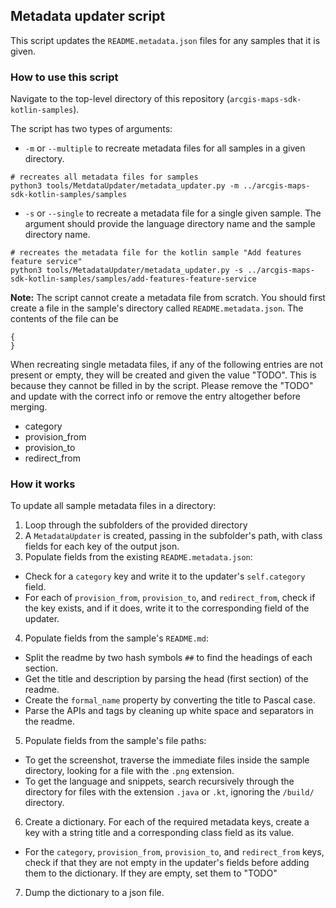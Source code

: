 
## Metadata updater script

This script updates the `README.metadata.json` files for any samples that it is given.

### How to use this script

Navigate to the top-level directory of this repository (`arcgis-maps-sdk-kotlin-samples`).

The script has two types of arguments:
* `-m` or `--multiple` to recreate metadata files for all samples in a given directory.
```
# recreates all metadata files for samples
python3 tools/MetdataUpdater/metadata_updater.py -m ../arcgis-maps-sdk-kotlin-samples/samples
```
* `-s` or `--single` to recreate a metadata file for a single given sample. The argument should provide the language directory name and the sample directory name.
```
# recreates the metadata file for the kotlin sample "Add features feature service"
python3 tools/MetadataUpdater/metadata_updater.py -s ../arcgis-maps-sdk-kotlin-samples/samples/add-features-feature-service
```

**Note:** The script cannot create a metadata file from scratch. You should first create a file in the sample's directory called `README.metadata.json`. The contents of the file can be
```
{
}
```

When recreating single metadata files, if any of the following entries are not present or empty, they will be created and given the value "TODO". This is because they cannot be filled in by the script. Please remove the "TODO" and update with the correct info or remove the entry altogether before merging.
* category
* provision_from
* provision_to
* redirect_from

### How it works

To update all sample metadata files in a directory:

1. Loop through the subfolders of the provided directory
2. A `MetadataUpdater` is created, passing in the subfolder's path, with class fields for each key of the output json.
3. Populate fields from the existing `README.metadata.json`:
  * Check for a `category` key and write it to the updater's `self.category` field.
  * For each of `provision_from`, `provision_to`, and `redirect_from`, check if the key exists, and if it does, write it to the corresponding field of the updater.
4. Populate fields from the sample's `README.md`:
  * Split the readme by two hash symbols `##` to find the headings of each section.
  * Get the title and description by parsing the head (first section) of the readme.
  * Create the `formal_name` property by converting the title to Pascal case.
  * Parse the APIs and tags by cleaning up white space and separators in the readme.
5. Populate fields from the sample's file paths:
  * To get the screenshot, traverse the immediate files inside the sample directory, looking for a file with the `.png` extension.
  * To get the language and snippets, search recursively through the directory for files with the extension `.java` or `.kt`, ignoring the `/build/` directory.
6. Create a dictionary. For each of the required metadata keys, create a key with a string title and a corresponding class field as its value.
  * For the `category`, `provision_from`, `provision_to`, and `redirect_from` keys, check if that they are not empty in the updater's fields before adding them to the dictionary. If they are empty, set them to "TODO"
7. Dump the dictionary to a json file.
